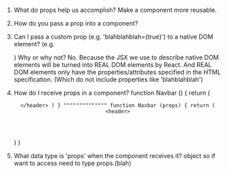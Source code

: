 1. What do props help us accomplish?
Make a component more reusable.

2. How do you pass a prop into a component?
<MyAwsomeHeader title="???" />

3. Can I pass a custom prop (e.g. 'blahblahblah={true}') to a native 
DOM element? (e.g. <div blahblahblah={true}>) Why or why not?
No. Because the JSX we use to describe native DOM elements will
be turned into REAL DOM elements by React. And REAL DOM elements
only have the properties/attributes specified in the HTML specification.
(Which do not include properties like 'blahblahblah')

4. How do I receive props in a component?
function Navbar () {
    return (
        <header>
        ```
        </header>
    )
}
""""""""""""""
function Navbar (props) {
    return (
        <header>
        ```
        </header>
    )
}

5. What data type is 'props' when the component receives it?
object so if want to access need to type props.(blah)